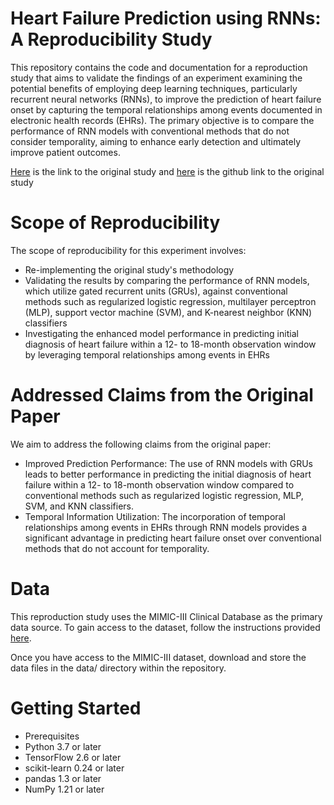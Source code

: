 # Heart Failure Prediction using RNNs: A Reproducibility Study
This repository contains the code and documentation for a reproduction study that aims to validate the findings of an experiment examining the potential benefits of employing deep learning techniques, particularly recurrent neural networks (RNNs), to improve the prediction of heart failure onset by capturing the temporal relationships among events documented in electronic health records (EHRs). The primary objective is to compare the performance of RNN models with conventional methods that do not consider temporality, aiming to enhance early detection and ultimately improve patient outcomes. 

[Here](https://www.ncbi.nlm.nih.gov/pmc/articles/PMC5391725/) is the link to the original study and [here](https://github.com/mp2893/rnn_predict) is the github link to the original study

# Scope of Reproducibility
The scope of reproducibility for this experiment involves:
* Re-implementing the original study's methodology
* Validating the results by comparing the performance of RNN models, which utilize gated recurrent units (GRUs), against conventional methods such as regularized logistic regression, multilayer perceptron (MLP), support vector machine (SVM), and K-nearest neighbor (KNN) classifiers
* Investigating the enhanced model performance in predicting initial diagnosis of heart failure within a 12- to 18-month observation window by leveraging temporal relationships among events in EHRs

# Addressed Claims from the Original Paper
We aim to address the following claims from the original paper:

* Improved Prediction Performance: The use of RNN models with GRUs leads to better performance in predicting the initial diagnosis of heart failure within a 12- to 18-month observation window compared to conventional methods such as regularized logistic regression, MLP, SVM, and KNN classifiers.
* Temporal Information Utilization: The incorporation of temporal relationships among events in EHRs through RNN models provides a significant advantage in predicting heart failure onset over conventional methods that do not account for temporality.

# Data
This reproduction study uses the MIMIC-III Clinical Database as the primary data source. To gain access to the dataset, follow the instructions provided [here](https://physionet.org/content/mimiciii/1.4/).

Once you have access to the MIMIC-III dataset, download and store the data files in the data/ directory within the repository.

# Getting Started
* Prerequisites
* Python 3.7 or later
* TensorFlow 2.6 or later
* scikit-learn 0.24 or later
* pandas 1.3 or later
* NumPy 1.21 or later
